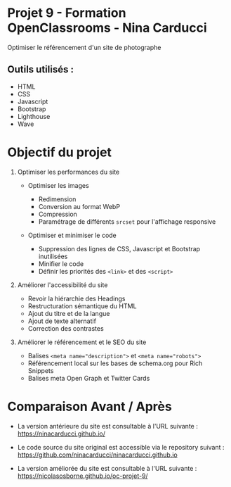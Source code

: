
# Projet 9 - Formation OpenClassrooms - Nina Carducci

Optimiser le référencement d'un site de photographe

## Outils utilisés :

- HTML
- CSS
- Javascript
- Bootstrap
- Lighthouse
- Wave
  

# Objectif du projet

1. Optimiser les performances du site

   - Optimiser les images
     - Redimension
     - Conversion au format WebP
     - Compression
     - Paramétrage de différents `srcset` pour l'affichage responsive

   - Optimiser et minimiser le code
     - Suppression des lignes de CSS, Javascript et Bootstrap inutilisées
     - Minifier le code
     - Définir les priorités des `<link>` et des `<script>`

2. Améliorer l'accessibilité du site

   - Revoir la hiérarchie des Headings
   - Restructuration sémantique du HTML
   - Ajout du titre et de la langue
   - Ajout de texte alternatif
   - Correction des contrastes

3. Améliorer le référencement et le SEO du site

   - Balises `<meta name="description">` et `<meta name="robots">`
   - Référencement local sur les bases de schema.org pour Rich Snippets
   - Balises meta Open Graph et Twitter Cards
     

# Comparaison Avant / Après

- La version antérieure du site est consultable à l'URL suivante : https://ninacarducci.github.io/ 
- Le code source du site original est accessible via le repository suivant : https://github.com/ninacarducci/ninacarducci.github.io 

- La version améliorée du site est consultable à l'URL suivante : https://nicolasosborne.github.io/oc-projet-9/ 
